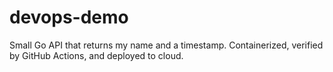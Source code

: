 # devops-demo
Small Go API that returns my name and a timestamp. Containerized, verified by GitHub Actions, and deployed to cloud.
